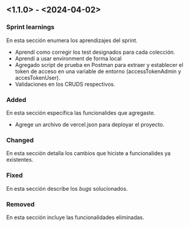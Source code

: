 ## <1.1.0> - <2024-04-02>

### Sprint learnings

En esta sección enumera los aprendizajes del sprint.
- Aprendí como corregir los test designados para cada colección.
- Aprendí a usar environment de forma local
- Agregado script de prueba en Postman para extraer y establecer el token de acceso en una variable de entorno (accessTokenAdmin y accesTokenUser).
- Validaciones en los CRUDS respectivos.

### Added

En esta sección especifica las funcionalides que agregaste.
- Agrege un archivo de vercel.json para deployar el proyecto.

### Changed

En esta sección detalla los cambios que hiciste a funcionalides ya existentes.

### Fixed

En esta sección describe los _bugs_ solucionados.

### Removed

En esta sección incluye las funcionalidades eliminadas.
